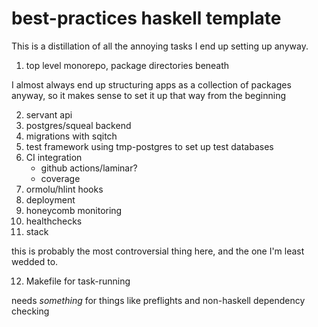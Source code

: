 # best-practices haskell template

This is a distillation of all the annoying tasks I end up setting up
anyway.

1. top level monorepo, package directories beneath

I almost always end up structuring apps as a collection of packages anyway, so
it makes sense to set it up that way from the beginning

2. servant api
3. postgres/squeal backend
4. migrations with sqitch
5. test framework using tmp-postgres to set up test databases
6. CI integration
   - github actions/laminar?
   - coverage
7. ormolu/hlint hooks
8. deployment
9. honeycomb monitoring
10. healthchecks
11. stack

this is probably the most controversial thing here, and the one I'm least
wedded to.

12. Makefile for task-running

needs _something_ for things like preflights and non-haskell dependency checking
